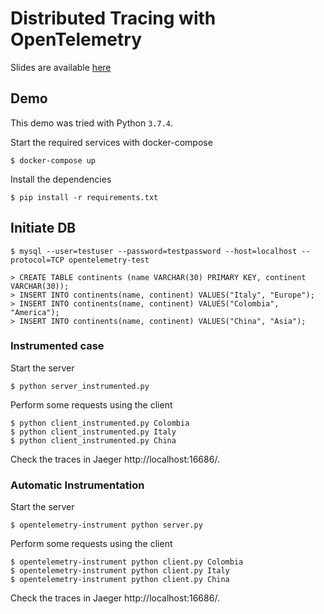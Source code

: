 # Distributed Tracing with OpenTelemetry

Slides are available [here](https://docs.google.com/presentation/d/1SLY0DEU1RToIdmxdpCn5PsOuggyuHlZkojOHPZJyDNw/edit?usp=sharing)

## Demo

This demo was tried with Python `3.7.4`.

Start the required services with docker-compose

```
$ docker-compose up
```

Install the dependencies

```
$ pip install -r requirements.txt
```

## Initiate DB

```
$ mysql --user=testuser --password=testpassword --host=localhost --protocol=TCP opentelemetry-test

> CREATE TABLE continents (name VARCHAR(30) PRIMARY KEY, continent VARCHAR(30));
> INSERT INTO continents(name, continent) VALUES("Italy", "Europe");
> INSERT INTO continents(name, continent) VALUES("Colombia", "America");
> INSERT INTO continents(name, continent) VALUES("China", "Asia");
```

### Instrumented case

Start the server

```
$ python server_instrumented.py
```

Perform some requests using the client

```
$ python client_instrumented.py Colombia
$ python client_instrumented.py Italy
$ python client_instrumented.py China
```

Check the traces in Jaeger http://localhost:16686/.

### Automatic Instrumentation

Start the server

```
$ opentelemetry-instrument python server.py
```

Perform some requests using the client

```
$ opentelemetry-instrument python client.py Colombia
$ opentelemetry-instrument python client.py Italy
$ opentelemetry-instrument python client.py China
```

Check the traces in Jaeger http://localhost:16686/.
